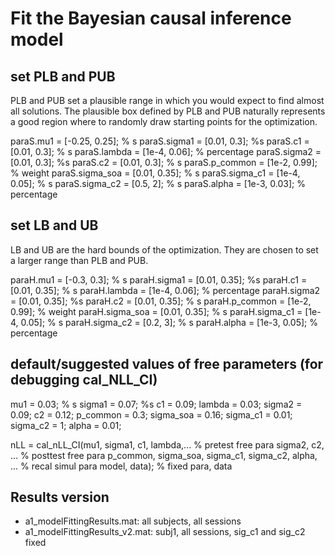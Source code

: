 # Fit the Bayesian causal inference model

## set PLB and PUB
 PLB and PUB set a plausible range in which you would expect to find almost all solutions.
 The plausible box defined by PLB and PUB naturally represents a good region where to randomly draw starting points for the optimization.

paraS.mu1 = [-0.25, 0.25]; % s
paraS.sigma1 = [0.01, 0.3]; %s
paraS.c1 = [0.01, 0.3]; % s
paraS.lambda = [1e-4, 0.06]; % percentage
paraS.sigma2 = [0.01, 0.3]; %s
paraS.c2 = [0.01, 0.3]; % s
paraS.p_common = [1e-2, 0.99]; % weight
paraS.sigma_soa  = [0.01, 0.35]; % s
paraS.sigma_c1 = [1e-4, 0.05]; % s
paraS.sigma_c2  = [0.5, 2]; % s
paraS.alpha = [1e-3, 0.03]; % percentage

## set LB and UB
LB and UB are the hard bounds of the optimization. They are chosen to set a larger range than PLB and PUB.

paraH.mu1 = [-0.3, 0.3]; % s
paraH.sigma1 = [0.01, 0.35]; %s
paraH.c1 = [0.01, 0.35]; % s
paraH.lambda = [1e-4, 0.06]; % percentage
paraH.sigma2 = [0.01, 0.35]; %s
paraH.c2 = [0.01, 0.35]; % s
paraH.p_common = [1e-2, 0.99]; % weight
paraH.sigma_soa  = [0.01, 0.35]; % s
paraH.sigma_c1 = [1e-4, 0.05]; % s
paraH.sigma_c2  = [0.2, 3]; % s
paraH.alpha = [1e-3, 0.05]; % percentage

## default/suggested values of free parameters (for debugging cal_NLL_CI)
mu1 = 0.03; % s
sigma1 = 0.07; %s
c1 = 0.09;
lambda = 0.03;
sigma2 = 0.09;
c2 = 0.12;
p_common = 0.3;
sigma_soa  = 0.16;
sigma_c1 = 0.01;
sigma_c2  = 1;
alpha  = 0.01;

nLL = cal_nLL_CI(mu1, sigma1, c1, lambda,... % pretest free para
    sigma2, c2, ... % posttest free para
    p_common, sigma_soa, sigma_c1, sigma_c2, alpha, ... % recal simul para
    model, data); % fixed para, data

## Results version
- a1_modelFittingResults.mat: all subjects, all sessions
- a1_modelFittingResults_v2.mat: subj1, all sessions, sig_c1 and sig_c2 fixed
